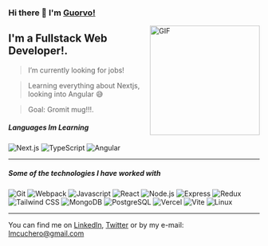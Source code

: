 ### Hi there 👋 I'm [Guorvo!](https://github.com/Guorvo)

<img align="right" alt="GIF" height="220px" src="https://media.giphy.com/media/3og0IV7MOCfnm85iRa/giphy-downsized.gif" />

## I'm a Fullstack Web Developer!.

>  I’m currently looking for jobs!

> Learning everything about Nextjs, looking into Angular 😅

>  Goal: Gromit mug!!!.

##### Languages Im Learning

![Next.js](https://img.shields.io/badge/-Next.js-000000?style=flat&logo=Next.js)
![TypeScript](https://img.shields.io/badge/-TypeScript-000000?style=flat&logo=typescript)
![Angular](https://img.shields.io/badge/-Angular-000000?style=flat&logo=Angular)

---

##### Some of the technologies I have worked with

![Git](https://img.shields.io/badge/-Git-222222?style=flat&logo=git&logoColor=F05032)
![Webpack](https://img.shields.io/badge/-Webpack-222222?style=flat&logo=webpack)
![Javascript](https://img.shields.io/badge/-Javascript-222222?style=flat&logo=javascript)
![React](https://img.shields.io/badge/-React-222222?style=flat&logo=react)
![Node.js](https://img.shields.io/badge/-Node.js-222222?style=flat&logo=node.js&logoColor=339933)
![Express](https://img.shields.io/badge/-Express-222222?style=flat&logo=express)
![Redux](https://img.shields.io/badge/-Redux-222222?style=flat&logo=redux)
![Tailwind CSS](https://img.shields.io/badge/-Tailwind%20CSS-222222?style=flat&logo=tailwindcss)
![MongoDB](https://img.shields.io/badge/-MongoDB-222222?style=flat&logo=mongodb)
![PostgreSQL](https://img.shields.io/badge/-PostgreSQL-222222?style=flat&logo=postgreSQL)
![Vercel](https://img.shields.io/badge/-Vercel-222222?style=flat&logo=vercel)
![Vite](https://img.shields.io/badge/-Vite-222222?style=flat&logo=vite)
![Linux](https://img.shields.io/badge/-Linux-222222?style=flat&logo=linux&logoColor=FCC624)
<br/>

---

You can find me on [LinkedIn](https://www.linkedin.com/in/guorvo/), [Twitter](https://twitter.com/guorvo_dev) or by my e-mail: lmcuchero@gmail.com
